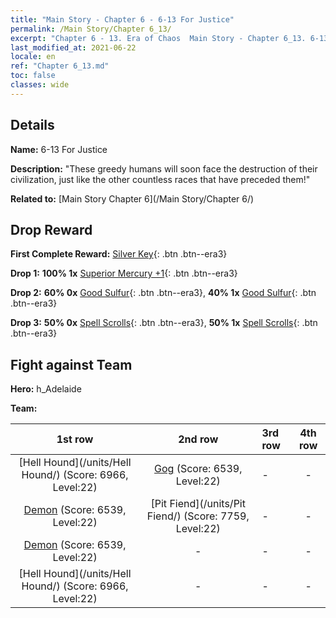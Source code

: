 ```yaml
---
title: "Main Story - Chapter 6 - 6-13 For Justice"
permalink: /Main Story/Chapter 6_13/
excerpt: "Chapter 6 - 13. Era of Chaos  Main Story - Chapter 6_13. 6-13 For Justice"
last_modified_at: 2021-06-22
locale: en
ref: "Chapter 6_13.md"
toc: false
classes: wide
---
```


## Details

 **Name:** 6-13 For Justice

 **Description:** \"These greedy humans will soon face the destruction of their civilization, just like the other countless races that have preceded them!\"

 **Related to:** [Main Story Chapter 6](/Main Story/Chapter 6/)

## Drop Reward

 **First Complete Reward:** [Silver Key](/Items/con_693/){: .btn .btn--era3}

 **Drop 1:** **100% 1x** [Superior Mercury +1](/Items/mat_21/){: .btn .btn--era3}

 **Drop 2:** **60% 0x** [Good Sulfur](/Items/mat_15/){: .btn .btn--era3}, **40% 1x** [Good Sulfur](/Items/mat_15/){: .btn .btn--era3}

 **Drop 3:** **50% 0x** [Spell Scrolls](/Items/con_694/){: .btn .btn--era3}, **50% 1x** [Spell Scrolls](/Items/con_694/){: .btn .btn--era3}


## Fight against Team
 **Hero:** h_Adelaide

 **Team:**


  | 1st row | 2nd row | 3rd row | 4th row |
  |:----:|:----:|:----|:----:|
  | [Hell Hound](/units/Hell Hound/) (Score: 6966, Level:22)  | [Gog](/units/Gog/) (Score: 6539, Level:22)  | - | - |
  | [Demon](/units/Demon/) (Score: 6539, Level:22)  | [Pit Fiend](/units/Pit Fiend/) (Score: 7759, Level:22)  | - | - |
  | [Demon](/units/Demon/) (Score: 6539, Level:22)  | - | - | - |
  | [Hell Hound](/units/Hell Hound/) (Score: 6966, Level:22)  | - | - | - |


